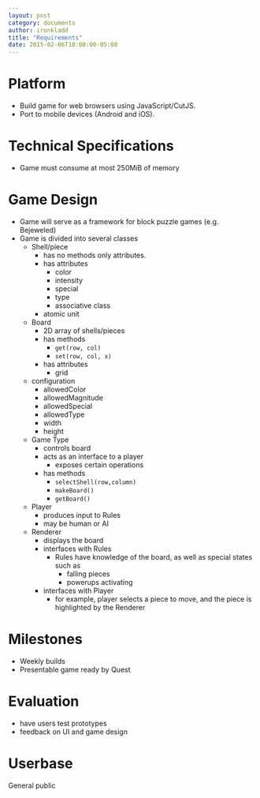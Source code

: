 ```yaml
---
layout: post
category: documents
author: ironkladd
title: "Requirements"
date: 2015-02-06T10:00:00-05:00
---
```


# Platform

- Build game for web browsers using JavaScript/CutJS.
- Port to mobile devices (Android and iOS).


# Technical Specifications

- Game must consume at most 250MiB of memory


# Game Design

- Game will serve as a framework for block puzzle games (e.g. Bejeweled)
- Game is divided into several classes
    - Shell/piece
        - has no methods only attributes.
        - has attributes
            - color
            - intensity
            - special
            - type
            - associative class
        - atomic unit
    - Board
        - 2D array of shells/pieces
        - has methods
            - `get(row, col)`
            - `set(row, col, x)`
        - has attributes
            - grid
    - configuration
        - allowedColor 
        - allowedMagnitude
        - allowedSpecial
        - allowedType
        - width
        - height
    - Game Type
        - controls board
        - acts as an interface to a player
            - exposes certain operations
        - has methods
            - `selectShell(row,column)`
            - `makeBoard()`
            - `getBoard()`
    - Player
        - produces input to Rules
        - may be human or AI
    - Renderer
        - displays the board
        - interfaces with Rules
            - Rules have knowledge of the board, as well as special states
              such as
                - falling pieces
                - powerups activating
        - interfaces with Player
            - for example, player selects a piece to move, and the piece is
              highlighted by the Renderer


# Milestones

- Weekly builds
- Presentable game ready by Quest


# Evaluation

- have users test prototypes
- feedback on UI and game design


# Userbase

General public
